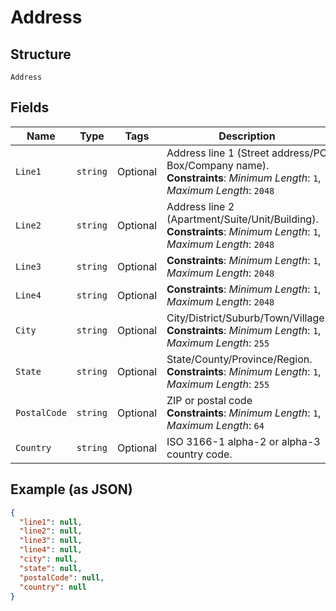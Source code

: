 
# Address

## Structure

`Address`

## Fields

| Name | Type | Tags | Description |
|  --- | --- | --- | --- |
| `Line1` | `string` | Optional | Address line 1 (Street address/PO Box/Company name).<br>**Constraints**: *Minimum Length*: `1`, *Maximum Length*: `2048` |
| `Line2` | `string` | Optional | Address line 2 (Apartment/Suite/Unit/Building).<br>**Constraints**: *Minimum Length*: `1`, *Maximum Length*: `2048` |
| `Line3` | `string` | Optional | **Constraints**: *Minimum Length*: `1`, *Maximum Length*: `2048` |
| `Line4` | `string` | Optional | **Constraints**: *Minimum Length*: `1`, *Maximum Length*: `2048` |
| `City` | `string` | Optional | City/District/Suburb/Town/Village.<br>**Constraints**: *Minimum Length*: `1`, *Maximum Length*: `255` |
| `State` | `string` | Optional | State/County/Province/Region.<br>**Constraints**: *Minimum Length*: `1`, *Maximum Length*: `255` |
| `PostalCode` | `string` | Optional | ZIP or postal code<br>**Constraints**: *Minimum Length*: `1`, *Maximum Length*: `64` |
| `Country` | `string` | Optional | ISO 3166-1 alpha-2 or alpha-3 country code. |

## Example (as JSON)

```json
{
  "line1": null,
  "line2": null,
  "line3": null,
  "line4": null,
  "city": null,
  "state": null,
  "postalCode": null,
  "country": null
}
```

